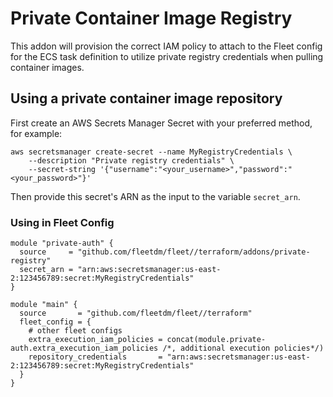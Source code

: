 # Private Container Image Registry

This addon will provision the correct IAM policy to attach to the Fleet config for the ECS task definition
to utilize private registry credentials when pulling container images.

## Using a private container image repository

First create an AWS Secrets Manager Secret with your preferred method, for example:
```shell
aws secretsmanager create-secret --name MyRegistryCredentials \
    --description "Private registry credentials" \
    --secret-string '{"username":"<your_username>","password":"<your_password>"}'
```

Then provide this secret's ARN as the input to the variable `secret_arn`.

### Using in Fleet Config

```hcl
module "private-auth" {
  source     = "github.com/fleetdm/fleet//terraform/addons/private-registry"
  secret_arn = "arn:aws:secretsmanager:us-east-2:123456789:secret:MyRegistryCredentials"
}

module "main" {
  source       = "github.com/fleetdm/fleet//terraform"
  fleet_config = {
    # other fleet configs
    extra_execution_iam_policies = concat(module.private-auth.extra_execution_iam_policies /*, additional execution policies*/)
    repository_credentials       = "arn:aws:secretsmanager:us-east-2:123456789:secret:MyRegistryCredentials"
  }
}
```
